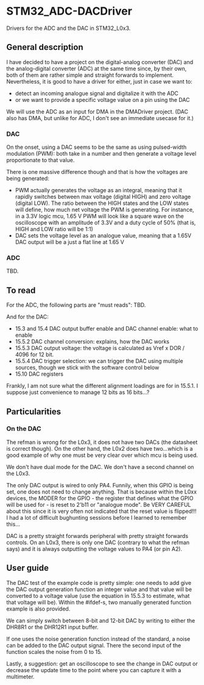# STM32_ADC-DACDriver

Drivers for the ADC and the DAC in STM32_L0x3.

## General description
I have decided to have a project on the digital-analog converter (DAC) and the analog-digital converter (ADC) at the same time since, by their own, both of them are rather simple and straight forwards to implement. Nevertheless, it is good to have a driver for either, just in case we want to:
- detect an incoming analogue signal and digitalize it with the ADC
- or we want to provide a specific voltage value on a pin using the DAC

We will use the ADC as an input for DMA in the DMADriver project. (DAC also has DMA, but unlike for ADC, I don't see an immediate usecase for it.)

### DAC
On the onset, using a DAC seems to be the same as using pulsed-width modulation (PWM): both take in a number and then generate a voltage level proportionate to that value.

There is one massive difference though and that is how the voltages are being generated:
- PWM actually generates the voltage as an integral, meaning that it rapidly switches between max voltage (digital HIGH) and zero voltage (digital LOW). The ratio between the HIGH states and the LOW states will define, how much net voltage the PWM is generating. For instance, in a 3.3V logic mcu, 1.65 V PWM will look like a square wave on the oscilloscope with an amplitude of 3.3V and a duty cycle of 50% (that is, HIGH and LOW ratio will be 1:1)
- DAC sets the voltage level as an analogue value, meaning that a 1.65V DAC output will be a just a flat line at 1.65 V

### ADC
TBD.

## To read
For the ADC, the following parts are "must reads":
TBD.

And for the DAC:
- 15.3 and 15.4 DAC output buffer enable and DAC channel enable: what to enable
- 15.5.2 DAC channel conversion: explains, how the DAC works
- 15.5.3 DAC output voltage: the voltage is calculated as Vref x DOR / 4096 for 12 bit.
- 15.5.4 DAC trigger selection: we can trigger the DAC using multiple sources, though we stick with the software control below
- 15.10 DAC registers

Frankly, I am not sure what the different alignment loadings are for in 15.5.1. I suppose just convenience to manage 12 bits as 16 bits...?

## Particularities

### On the DAC
The refman is wrong for the L0x3, it does not have two DACs (the datasheet is correct though). On the other hand, the L0x2 does have two...which is a good example of why one must be very clear over which mcu is being used.

We don't have dual mode for the DAC. We don't have a second channel on the L0x3.

The only DAC output is wired to only PA4. Funnily, when this GPIO is being set, one does not need to change anything. That is because within the L0xx devices, the MODER for the GPIO - the register that defines what the GPIO will be used for - is reset to 2'b11 or "analogue mode". Be VERY CAREFUL about this since it is very often not indicated that the reset value is flipped!!! I had a lot of difficult bughunting sessions before I learned to remember this...

DAC is a pretty straight forwards peripheral with pretty straight forwards controls. On an L0x3, there is only one DAC (contrary to what the refman says) and it is always outputting the voltage values to PA4 (or pin A2).


## User guide

The DAC test of the example code is pretty simple: one needs to add give the DAC output generation function an integer value and that value will be converted to a voltage value (use the equation in 15.5.3 to estimate, what that voltage will be). Within the #ifdef-s, two manually generated function example is also provided.

We can simply switch between 8-bit and 12-bit DAC by writing to either the DHR8R1 or the DHR12R1 input buffer.

If one uses the noise generation function instead of the standard, a noise can be added to the DAC output signal. There the second input of the function scales the noise from 0 to 15.

Lastly, a suggestion: get an oscilloscope to see the change in DAC output or decrease the update time to the point where you can capture it with a multimeter.
